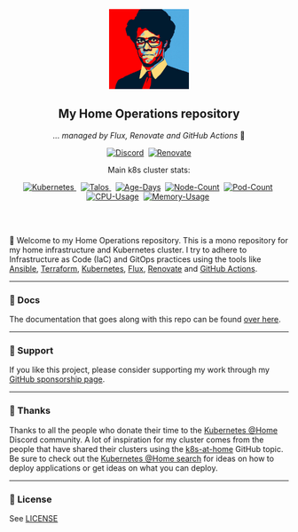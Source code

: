 <div align="center">

<img src="https://github.com/bjw-s/bjw-s/blob/main/_assets/images/logo.jpg?raw=true" width="144px" height="144px"/>

## My Home Operations repository

_... managed by Flux, Renovate and GitHub Actions_ :robot:

[![Discord](https://img.shields.io/discord/673534664354430999?style=for-the-badge&label&logo=discord&logoColor=white&color=blue)](https://discord.gg/home-operations)&nbsp;
[![Renovate](https://img.shields.io/github/actions/workflow/status/bjw-s/.github/schedule-renovate.yaml?branch=main&label=&logo=renovatebot&style=for-the-badge&color=blue)](https://github.com/bjw-s/home-ops/actions/workflows/schedule-renovate.yaml)

Main k8s cluster stats:

[![Kubernetes](https://img.shields.io/badge/dynamic/yaml?url=https%3A%2F%2Fraw.githubusercontent.com%2Fbjw-s%2Fhome-ops%2Fmain%2Fkubernetes%2Fmain%2Fbootstrap%2Ftalos%2Ftalconfig.yaml&query=%24.kubernetesVersion&flat-square&logo=kubernetes&logoColor=white&label=k8s)
](https://www.talos.dev/)&nbsp;
[![Talos](https://img.shields.io/badge/dynamic/yaml?url=https%3A%2F%2Fraw.githubusercontent.com%2Fbjw-s%2Fhome-ops%2Fmain%2Fkubernetes%2Fmain%2Fbootstrap%2Ftalos%2Ftalconfig.yaml&query=%24.talosVersion&flat-square&logo=kubernetes&logoColor=white&color=orange&label=talos)
](https://www.talos.dev/)&nbsp;
[![Age-Days](https://kromgo.bjw-s.dev/cluster_age_days?format=badge)](https://github.com/kashalls/kromgo/)&nbsp;
[![Node-Count](https://kromgo.bjw-s.dev/cluster_node_count?format=badge)](https://github.com/kashalls/kromgo/)&nbsp;
[![Pod-Count](https://kromgo.bjw-s.dev/cluster_pod_count?format=badge)](https://github.com/kashalls/kromgo/)&nbsp;
[![CPU-Usage](https://kromgo.bjw-s.dev/cluster_cpu_usage?format=badge)](https://github.com/kashalls/kromgo/)&nbsp;
[![Memory-Usage](https://kromgo.bjw-s.dev/cluster_memory_usage?format=badge)](https://github.com/kashalls/kromgo/)&nbsp;

</div>
<br><br>

👋 Welcome to my Home Operations repository. This is a mono repository for my home infrastructure and Kubernetes cluster. I try to adhere to Infrastructure as Code (IaC) and GitOps practices using the tools like [Ansible](https://www.ansible.com/), [Terraform](https://www.terraform.io/), [Kubernetes](https://kubernetes.io/), [Flux](https://github.com/fluxcd/flux2), [Renovate](https://github.com/renovatebot/renovate) and [GitHub Actions](https://github.com/features/actions).

---

### 📖 Docs

The documentation that goes along with this repo can be found [over here](https://bjw-s.github.io/home-ops/).

---

### 🔎 Support

If you like this project, please consider supporting my work through my [GitHub sponsorship page](https://github.com/sponsors/bjw-s?frequency=one-time).

---

### :handshake: Thanks

Thanks to all the people who donate their time to the [Kubernetes @Home](https://discord.gg/k8s-at-home) Discord community. A lot of inspiration for my cluster comes from the people that have shared their clusters using the [k8s-at-home](https://github.com/topics/k8s-at-home) GitHub topic. Be sure to check out the [Kubernetes @Home search](https://nanne.dev/k8s-at-home-search/) for ideas on how to deploy applications or get ideas on what you can deploy.

---

### 🔏 License

See [LICENSE](https://github.com/bjw-s/home-ops/blob/main/LICENSE)
